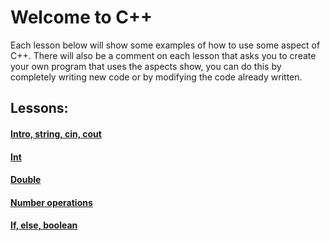 # Welcome to C++
  Each lesson below will show some examples of how to use some aspect of C++. There will also be a comment on each lesson that asks you to create your own program that uses the aspects show, you can do this by completely writing new code or by modifying the code already written.
## Lessons:
#### [Intro, string, cin, cout](http://cpp.sh/9yfrr)
#### [Int](http://cpp.sh/72i6c)
#### [Double](http://cpp.sh/3dc7h)
#### [Number operations](http://cpp.sh/9oqjl)
#### [If, else, boolean](http://cpp.sh/5utn6)


